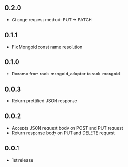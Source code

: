 ## 0.2.0
* Change request method: PUT -> PATCH

## 0.1.1
* Fix Mongoid const name resolution

## 0.1.0
* Rename from rack-mongoid_adapter to rack-mongoid

## 0.0.3
* Return prettified JSON response

## 0.0.2
* Accepts JSON request body on POST and PUT request
* Return response body on PUT and DELETE request

## 0.0.1
* 1st release
